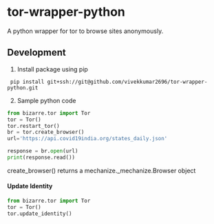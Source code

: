 # tor-wrapper-python
A python wrapper for tor to browse sites anonymously.

## Development

1. Install package using pip
```shell
 pip install git+ssh://git@github.com/vivekkumar2696/tor-wrapper-python.git
```
2. Sample python code
```python
from bizarre.tor import Tor
tor = Tor()
tor.restart_tor()
br = tor.create_browser()
url='https://api.covid19india.org/states_daily.json'

response = br.open(url)
print(response.read())
```
create_browser() returns a mechanize._mechanize.Browser object

#### Update Identity

```python
from bizarre.tor import Tor
tor = Tor()
tor.update_identity()
```